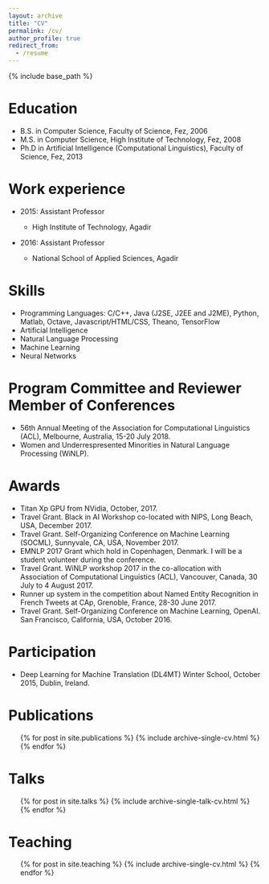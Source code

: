 ```yaml
---
layout: archive
title: "CV"
permalink: /cv/
author_profile: true
redirect_from:
  - /resume
---
```


{% include base_path %}

Education
======
* B.S. in Computer Science, Faculty of Science, Fez, 2006
* M.S. in Computer Science, High Institute of Technology, Fez, 2008
* Ph.D in Artificial Intelligence (Computational Linguistics), Faculty of Science, Fez, 2013

Work experience
======
* 2015: Assistant Professor
  * High Institute of Technology, Agadir

* 2016: Assistant Professor
  * National School of Applied Sciences, Agadir
  
Skills
======
* Programming Languages: C/C++, Java (J2SE, J2EE and J2ME), Python, Matlab, Octave, Javascript/HTML/CSS, Theano, TensorFlow
* Artificial Intelligence
* Natural Language Processing
* Machine Learning
* Neural Networks

Program Committee and Reviewer Member of Conferences
======
* 56th Annual Meeting of the Association for Computational Linguistics (ACL), Melbourne, Australia, 15-20 July 2018.
* Women and Underrespresented Minorities in Natural Language Processing (WiNLP).

Awards
======
* Titan Xp GPU from NVidia, October, 2017.
* Travel Grant. Black in AI Workshop co-located with NIPS, Long Beach, USA, December 2017.
* Travel Grant. Self-Organizing Conference on Machine Learning (SOCML), Sunnyvale, CA, USA, November 2017.
* EMNLP 2017 Grant which hold in Copenhagen, Denmark. I will be a student volunteer during the conference.
* Travel Grant. WiNLP workshop 2017 in the co-allocation with Association of Computational Linguistics (ACL), Vancouver, Canada, 30 July to 4 August 2017.
* Runner up system in the competition about Named Entity Recognition in French Tweets at CAp, Grenoble, France, 28-30 June 2017. 
* Travel Grant. Self-Organizing Conference on Machine Learning, OpenAI. San Francisco, California, USA, October 2016.


Participation
======
* Deep Learning for Machine Translation (DL4MT) Winter School, October 2015, Dublin, Ireland.

Publications
======
  <ul>{% for post in site.publications %}
    {% include archive-single-cv.html %}
  {% endfor %}</ul>
  
Talks
======
  <ul>{% for post in site.talks %}
    {% include archive-single-talk-cv.html %}
  {% endfor %}</ul>
  
Teaching
======
  <ul>{% for post in site.teaching %}
    {% include archive-single-cv.html %}
  {% endfor %}</ul>
  
